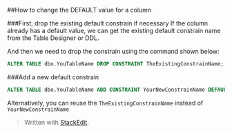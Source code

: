 ##How to change the DEFAULT value for a column

###First, drop the existing default constrain if necessary
If the column already has a default value, we can get the existing default constrain name from the Table Designer or DDL.

And then we need to drop the constrain using the command shown below:

```SQL
ALTER TABLE dbo.YouTableName DROP CONSTRAINT TheExistingConstrainName;
```

###Add a new default constrain
```SQL
ALTER TABLE dbo.YouTableName ADD CONSTRAINT YourNewConstrainName DEFAULT YourNameDefaultValue FOR YourColumnName;
```

Alternatively, you can reuse the `TheExistingConstrainName` instead of `YourNewConstrainName`
> Written with [StackEdit](https://stackedit.io/).